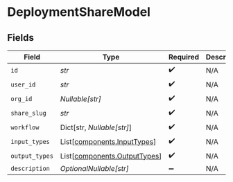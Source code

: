 # DeploymentShareModel


## Fields

| Field                                                                  | Type                                                                   | Required                                                               | Description                                                            |
| ---------------------------------------------------------------------- | ---------------------------------------------------------------------- | ---------------------------------------------------------------------- | ---------------------------------------------------------------------- |
| `id`                                                                   | *str*                                                                  | :heavy_check_mark:                                                     | N/A                                                                    |
| `user_id`                                                              | *str*                                                                  | :heavy_check_mark:                                                     | N/A                                                                    |
| `org_id`                                                               | *Nullable[str]*                                                        | :heavy_check_mark:                                                     | N/A                                                                    |
| `share_slug`                                                           | *str*                                                                  | :heavy_check_mark:                                                     | N/A                                                                    |
| `workflow`                                                             | Dict[str, *Nullable[str]*]                                             | :heavy_check_mark:                                                     | N/A                                                                    |
| `input_types`                                                          | List[[components.InputTypes](../../models/components/inputtypes.md)]   | :heavy_check_mark:                                                     | N/A                                                                    |
| `output_types`                                                         | List[[components.OutputTypes](../../models/components/outputtypes.md)] | :heavy_check_mark:                                                     | N/A                                                                    |
| `description`                                                          | *OptionalNullable[str]*                                                | :heavy_minus_sign:                                                     | N/A                                                                    |